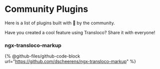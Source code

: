 # Community Plugins

Here is a list of plugins built with 🩵 by the community.

Have you created a cool feature using Transloco? Share it with everyone!

### ngx-transloco-markup

{% @github-files/github-code-block url="https://github.com/dscheerens/ngx-transloco-markup" %}


